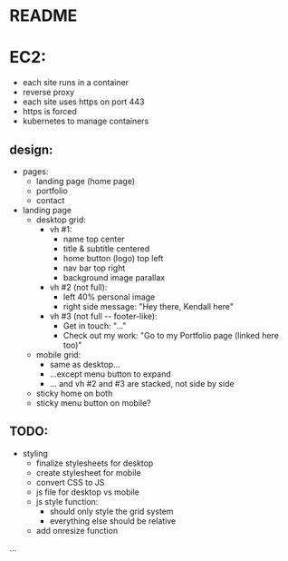 # README

# EC2:
  - each site runs in a container
  - reverse proxy
  - each site uses https on port 443
  - https is forced
  - kubernetes to manage containers


## design:
  - pages:
    - landing page (home page)
    - portfolio
    - contact
  - landing page
    - desktop grid:
      - vh #1:
        - name top center
        - title & subtitle centered
        - home button (logo) top left
        - nav bar top right
        - background image parallax
      - vh #2 (not full):
        - left 40% personal image
        - right side message: "Hey there, Kendall here"
      - vh #3 (not full -- footer-like):
        - Get in touch: "..."
        - Check out my work: "Go to my Portfolio page (linked here too)"
    - mobile grid:
      - same as desktop...
      - ...except menu button to expand
      - ... and vh #2 and #3 are stacked, not side by side
    - sticky home on both
    - sticky menu button on mobile?


## TODO:
  - styling
    - finalize stylesheets for desktop
    - create stylesheet for mobile
    - convert CSS to JS
    - js file for desktop vs mobile
    - js style function:
      - should only style the grid system
      - everything else should be relative
    - add onresize function






...
